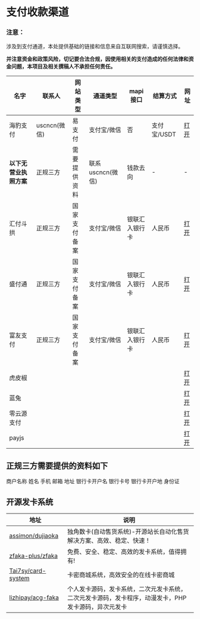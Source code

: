# 支付收款渠道

### 注意： 

涉及到支付通道，本处提供基础的链接和信息来自互联网搜索，请谨慎选择。

**并注意资金和政策风险，切记要合法合规，因使用相关的支付造成的任何法律和资金问题，本项目及相关撰稿人不承担任何责任。**

| 名字                   | 联系人       | 网站类型     | 通道类型         | mapi接口       | 结算方式    | 网址                              |
| ---------------------- | ------------ | ------------ | ---------------- | -------------- | ----------- | --------------------------------- |
| 海豹支付               | uscncn(微信) | 易支付       | 支付宝/微信      | 否             | 支付宝/USDT | [打开](https://payseals.com/)     |
| **以下无营业执照方案** | 正规三方     | 需要提供资料 | 联系uscncn(微信) | 钱款去向       | -           | -                                 |
| 汇付斗拱               | 正规三方     | 国家支付备案 | 支付宝/微信      | 银联汇入银行卡 | 人民币      | [打开](https://paas.huifu.com/)   |
| 盛付通                 | 正规三方     | 国家支付备案 | 支付宝/微信      | 银联汇入银行卡 | 人民币      | [打开](https://shengpay.com/)     |
| 富友支付               | 正规三方     | 国家支付备案 | 支付宝/微信      | 银联汇入银行卡 | 人民币      | [打开](https://www.fuioupay.com/) |
| 虎皮椒                 |              |              |                  |                |             | [打开](https://www.xunhupay.com/) |
| 蓝兔                   |              |              |                  |                |             | [打开](https://pay.bluetuo.com/)  |
| 零云源支付             |              |              |                  |                |             | [打开](https://pays.oocuo.com/)   |
| payjs                  |              |              |                  |                |             | [打开](https://payjs.cn/)         |

## 正规三方需要提供的资料如下

商户名称 姓名 手机 邮箱 地址 银行卡开户名 银行卡号 银行卡开户地 身份证

## 开源发卡系统

| 地址                                                      | 说明                                                         |
| --------------------------------------------------------- | ------------------------------------------------------------ |
| [assimon/dujiaoka](https://github.com/assimon/dujiaoka)   | 独角数卡(自动售货系统)-开源站长自动化售货解决方案、高效、稳定、快速！ |
| [zfaka-plus/zfaka](https://github.com/zfaka-plus/zfaka)   | 免费、安全、稳定、高效的发卡系统，值得拥有!                  |
| [Tai7sy/card-system](Tai7sy/card-system)                  | 卡密商城系统，高效安全的在线卡密商城                         |
| [lizhipay/acg-faka](https://github.com/lizhipay/acg-faka) | 个人发卡源码，发卡系统，二次元发卡系统，二次元发卡源码，发卡程序，动漫发卡，PHP发卡源码，异次元发卡 |

